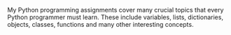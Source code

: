 My Python programming assignments cover many crucial topics that every Python programmer must learn.
These include variables, lists, dictionaries, objects, classes, functions and many other interesting concepts.
